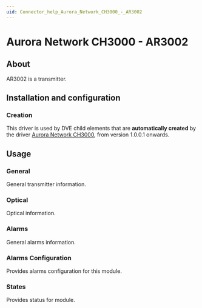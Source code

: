 ```yaml
---
uid: Connector_help_Aurora_Network_CH3000_-_AR3002
---
```


# Aurora Network CH3000 - AR3002

## About

AR3002 is a transmitter.

## Installation and configuration

### Creation

This driver is used by DVE child elements that are **automatically created** by the driver [Aurora Network CH3000](xref:Connector_help_Aurora_Network_CH3000), from version 1.0.0.1 onwards.

## Usage

### General

General transmitter information.

### Optical

Optical information.

### Alarms

General alarms information.

### Alarms Configuration

Provides alarms configuration for this module.

### States

Provides status for module.
